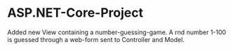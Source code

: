 # ASP.NET-Core-Project
Added new View containing a number-guessing-game. A rnd number 1-100 is guessed through a web-form sent to Controller and Model.
